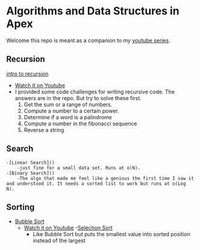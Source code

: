 # Algorithms and Data Structures in Apex

Welcome this repo is meant as a companion to
my [youtube series](https://www.youtube.com/playlist?list=PLdt84CMzTQBbon-6Oy2a_rIsOyzMTrjnn).

## Recursion

[intro to recursion](https://github.com/bdJohnson72/Algorithms_And_Data_Structures_In_Apex/tree/master/force-app/main/default/classes/recursion)

- [Watch it on Youtube](https://www.youtube.com/watch?v=4xpg0NnS90w&list=PLdt84CMzTQBbon-6Oy2a_rIsOyzMTrjnn&index=2)
- I provided some code challenges for writing recursive code. The answers are in the repo. But try to solve these first.
  1. Get the sum or a range of numbers.
  2. Compute a number to a certain power.
  3. Determine if a word is a palindrome
  4. Compute a number in the fibonacci sequence
  5. Reverse a string

## Search

    -[Linear Search]()
        -just fine for a small data set. Runs at o(N).
    -[Binary Search]()
        -The algo that made me feel like a genious the first time I saw it and understood it. It needs a sorted list to work but runs at o(Log N).

## Sorting

- [Bubble Sort](https://github.com/bdJohnson72/Algorithms_And_Data_Structures_In_Apex/tree/master/force-app/main/default/classes)
  - [Watch it on Youtube](https://youtu.be/KJVDLgfzCL8) -[Selection Sort]()
    - Like Bubble Sort but puts the smallest value into sorted position instead of the largest
